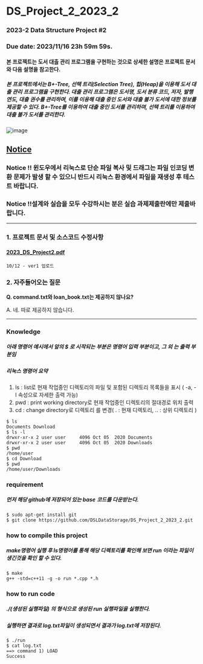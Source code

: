 # DS_Project_2_2023_2
### 2023-2 Data Structure Project #2

### Due date:  2023/11/16 23h 59m 59s.

#### 본 프로젝트는 도서 대출 관리 프로그램을 구현하는 것으로 상세한 설명은 프로젝트 문서와 다음 설명을 참고한다.
##### 본 프로젝트에서는 B+-Tree, 선택 트리(Selection Tree), 힙(Heap)을 이용해 도서 대출 관리 프로그램을 구현한다. 대출 관리 프로그램은 도서명, 도서 분류 코드, 저자, 발행 연도, 대출 권수를 관리하며, 이를 이용해 대출 중인 도서와 대출 불가 도서에 대한 정보를 제공할 수 있다. B+-Tree를 이용하여 대출 중인 도서를 관리하며, 선택 트리를 이용하여 대출 불가 도서를 관리한다.

![image](https://github.com/DSLDataStorage/DS_Project2_2023_2/assets/50433145/3f737fa4-7365-42ab-abc8-6dd3298120c1)

## <u>**Notice**</u>
### Notice !! 윈도우에서 리눅스로 단순 파일 복사 및 드래그는 파일 인코딩 변환 문제가 발생 할 수 있으니 반드시 리눅스 환경에서 파일을 재생성 후 테스트 바랍니다.
### Notice !!설계와 실습을 모두 수강하시는 분은 실습 과제제출란에만 제출바랍니다.

--------------------------

### 1. 프로젝트 문서 및 소스코드 수정사항
#### [2023_DS_Project2.pdf](https://github.com/DSLDataStorage/DS_Project2_2023_2/files/12883606/2023_DS_Project2.pdf)

```
10/12 - ver1 업로드
```

### 2. 자주들어오는 질문 

**Q. command.txt와 loan_book.txt는 제공하지 않나요?**

A. 네. 따로 제공하지 않습니다.

--------------------------
### Knowledge 
##### 아래 명령어 예시에서 앞의 $ 로 시작되는 부분은 명령어 입력 부분이고, 그 외 는 출력 부분임
##### 리눅스 명령어 요약
1. ls  :  list로 현재 작업중인 디렉토리의 파일 및 포함된 디렉토리 목록들을 표시 ( -a, -l 속성으로 자세한 출력 가능)
2. pwd  :  print working directory로 현재 작업중인 디렉토리의 절대경로 위치 출력
3. cd  : change directory로 디렉토리 를 변경( . : 현재 디렉토리, .. : 상위 디렉토리 ) 
```
$ ls
Documents Download
$ ls -l
drwxr-xr-x 2 user user     4096 Oct 05  2020 Documents
drwxr-xr-x 2 user user     4096 Oct 05  2020 Downloads
$ pwd
/home/user
$ cd Download
$ pwd
/home/user/Downloads
```

### requirement
##### 먼저 해당 github에 저장되어 있는 base 코드를 다운받는다.
```
$ sudo apt-get install git
$ git clone https://github.com/DSLDataStorage/DS_Project_2_2023_2.git
```

### how to compile this project
##### make명령어 실행 후 ls명령어를 통해 해당 디렉토리를 확인해 보면 run 이라는 파일이 생긴것을 확인 할 수 있다. 
```
$ make
g++ -std=c++11 -g -o run *.cpp *.h

```
### how to run code
##### ./(생성된 실행파일) 의 형식으로 생성된 run 실행파일을 실행한다.
##### 실행하면 결과로 log.txt파일이 생성되면서 결과가 log.txt에 저장된다. 
```
$ ./run
$ cat log.txt
==> command 1) LOAD
Success
```
